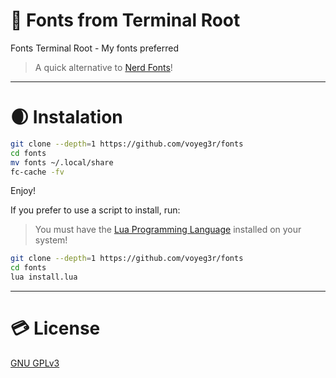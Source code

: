 # 🌳 Fonts from Terminal Root
Fonts Terminal Root - My fonts preferred
> A quick alternative to [Nerd Fonts](https://github.com/ryanoasis/nerd-fonts)!

---

# 🌒 Instalation
```bash
git clone --depth=1 https://github.com/voyeg3r/fonts
cd fonts
mv fonts ~/.local/share
fc-cache -fv
```
Enjoy!

If you prefer to use a script to install, run:
> You must have the [Lua Programming Language](https://github.com/lua/lua) installed on your system!

```bash
git clone --depth=1 https://github.com/voyeg3r/fonts
cd fonts
lua install.lua
```

---

# 💳 License
[GNU GPLv3](https://github.com/terroo/fonts/blob/main/LICENSE)
